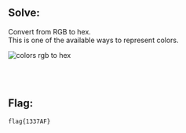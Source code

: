## Solve:

Convert from RGB to hex.
<br/>
This is one of the available ways to represent colors.

![colors rgb to hex](https://user-images.githubusercontent.com/93029180/208776142-00097bb0-e9fe-44ae-9a88-93857dea8e96.png)


<br/>
<br/>

## Flag:
`flag{1337AF}`
